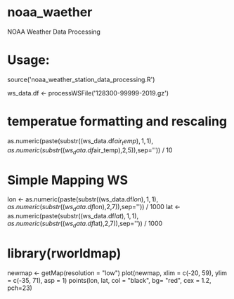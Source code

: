 # noaa_waether
NOAA Weather Data Processing

# Usage:
source('noaa_weather_station_data_processing.R')

ws_data.df <- processWSFile('128300-99999-2019.gz')

# temperatue formatting and rescaling
as.numeric(paste(substr((ws_data.df$air_temp),1,1),as.numeric(substr((ws_data.df$air_temp),2,5)),sep='')) / 10

# Simple Mapping WS
lon <- as.numeric(paste(substr((ws_data.df$lon),1,1),as.numeric(substr((ws_data.df$lon),2,7)),sep='')) / 1000
lat <- as.numeric(paste(substr((ws_data.df$lat),1,1),as.numeric(substr((ws_data.df$lat),2,7)),sep='')) / 1000

# library(rworldmap)
newmap <- getMap(resolution = "low")
plot(newmap, xlim = c(-20, 59), ylim = c(-35, 71), asp = 1)
points(lon, lat, col = "black", bg= "red", cex = 1.2, pch=23)
